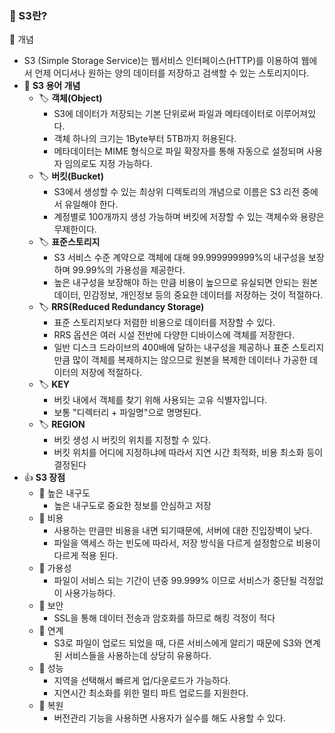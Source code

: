 ### 📕 S3란?

📢 개념

- S3 (Simple Storage Service)는 웹서비스 인터페이스(HTTP)를 이용하여 웹에서 언제 어디서나 원하는 양의 데이터를 저장하고 검색할 수 있는 스토리지이다.
- 📒  __S3 용어 개념__
  - 🏷  __객체(Object)__
    - S3에 데이터가 저장되는 기본 단위로써 파일과 메타데이터로 이루어져있다. 
    - 객체 하나의 크기는 1Byte부터 5TB까지 허용된다.
    - 메타데이터는 MIME 형식으로 파일 확장자를 통해 자동으로 설정되며 사용자 임의로도 지정 가능하다.
  - 🏷  __버킷(Bucket)__
    - S3에서 생성할 수 있는 최상위 디렉토리의 개념으로 이름은 S3 리전 중에서 유일해야 한다. 
    - 계정별로 100개까지 생성 가능하며 버킷에 저장할 수 있는 객체수와 용량은 무제한이다.
  - 🏷  __표준스토리지__
    - S3 서비스 수준 계약으로 객체에 대해 99.999999999%의 내구성을 보장하며 99.99%의 가용성을 제공한다. 
    - 높은 내구성을 보장해야 하는 만큼 비용이 높으므로 유실되면 안되는 원본 데이터, 민감정보, 개인정보 등의 중요한 데이터를 저장하는 것이 적절하다.
  - 🏷  __RRS(Reduced Redundancy Storage)__
    - 표준 스토리지보다 저렴한 비용으로 데이터를 저장할 수 있다. 
    - RRS 옵션은 여러 시설 전반에 다양한 디바이스에 객체를 저장한다.
    - 일반 디스크 드라이브의 400배에 달하는 내구성을 제공하나 표준 스토리지 만큼 많이 객체를 복제하지는 않으므로 원본을 복제한 데이터나 가공한 데이터의 저장에 적절하다.
  - 🏷  __KEY__
    - 버킷 내에서 객체를 찾기 위해 사용되는 고유 식별자입니다.
    - 보통 "디렉터리 + 파일명"으로 명명된다.
  - 🏷  __REGION__
    - 버킷 생성 시 버킷의 위치를 지정할 수 있다.
    - 버킷 위치를 어디에 지정하냐에 따라서 지연 시간 최적화, 비용 최소화 등이 결정된다
- 👍  __S3 장점__
  - 🧬 높은 내구도
    - 높은 내구도로 중요한 정보를 안심하고 저장
  - 🧬 비용
    - 사용하는 만큼만 비용을 내면 되기때문에, 서버에 대한 진입장벽이 낮다.
    - 파일을 액세스 하는 빈도에 따라서, 저장 방식을 다르게 설정함으로 비용이 다르게 적용 된다.
  - 🧬 가용성
    - 파일이 서비스 되는 기간이 년중 99.999% 이므로 서비스가 중단될 걱정없이 사용가능하다.
  - 🧬 보안
    - SSL을 통해 데이터 전송과 암호화를 하므로 해킹 걱정이 적다
  - 🧬 연계
    - S3로 파일이 업로드 되었을 때, 다른 서비스에게 알리기 때문에 S3와 연계된 서비스들을 사용하는데 상당히 유용하다.
  - 🧬 성능
    - 지역을 선택해서 빠르게 업/다운로드가 가능하다.
    - 지연시간 최소화를 위한 멀티 파트 업로드를 지원한다.
  - 🧬 복원
    - 버전관리 기능을 사용하면 사용자가 실수를 해도 사용할 수 있다.